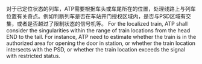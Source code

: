 ﻿
对于已定位状态的列车，ATP需要根据车头或车尾所在的位置，处理线路上与列车位置有关奇点。例如判断列车是否在车站开门授权区域内，是否与PSD区域有交集，或者是否越过了限制状态的信号机等。
For the localized train, ATP shall consider the singularities within the range of train locations from the head END to the tail. For instance, ATP need to estimate whether the train is in the authorized area for opening the door in station, or whether the train location intersects with the PSD, or whether the train location exceeds the signal with restricted status.
